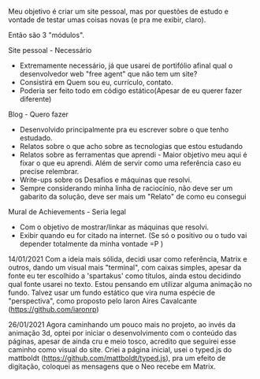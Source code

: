 Meu objetivo é criar um site pessoal, mas por questões de estudo e vontade de testar umas coisas novas (e pra me exibir, claro).

Então são 3 "módulos".

Site pessoal - Necessário
- Extremamente necessário, já que usarei de portifólio afinal qual o desenvolvedor web "free agent" que não tem um site?
- Consistirá em Quem sou eu, currículo, contato.
- Poderia ser feito todo em código estático(Apesar de eu querer fazer diferente)

Blog - Quero fazer
- Desenvolvido principalmente pra eu escrever sobre o que tenho estudado.
- Relatos sobre o que acho sobre as tecnologias que estou estudando
- Relatos sobre as ferramentas que aprendi - Maior objetivo meu aqui é fixar o que eu aprendi. Além de servir como uma referência caso eu precise relembrar.
- Write-ups sobre os Desafios e máquinas que resolvi. 
- Sempre considerando minha linha de raciocínio, não deve ser um gabarito da solução, deve ser mais um "Relato" de como eu consegui

Mural de Achievements - Seria legal
- Com o objetivo de mostrar/linkar as máquinas que resolvi.
- Exibir quando eu for citado na internet. (Se só o positivo ou o tudo vai depender totalmente da minha vontade =P )


14/01/2021
Com a ideia mais sólida, decidi usar como referência, Matrix e outros, dando um visual mais "terminal", com caixas simples, apesar da fonte eu ter escolhido a 'spartakus' como títulos, ainda estou decidindo qual fonte usarei no texto.
Estou pensando em utilizar alguma animação no fundo.
Talvez usar um fundo estático que vira numa espécie de "perspectiva", como proposto pelo Iaron Aires Cavalcante (https://github.com/iaronrp)

26/01/2021
Agora caminhando um pouco mais no projeto, ao invés da animação 3d, optei por iniciar o desenvolvimento com o conteúdo das páginas, apesar de ainda cru e meio tosco, acredito que seguirei esse caminho como visual do site.
Criei a página inicial, usei o typed.js do mattboldt (https://github.com/mattboldt/typed.js), pra um efeito de digitação, coloquei as mensagens que o Neo recebe em Matrix.